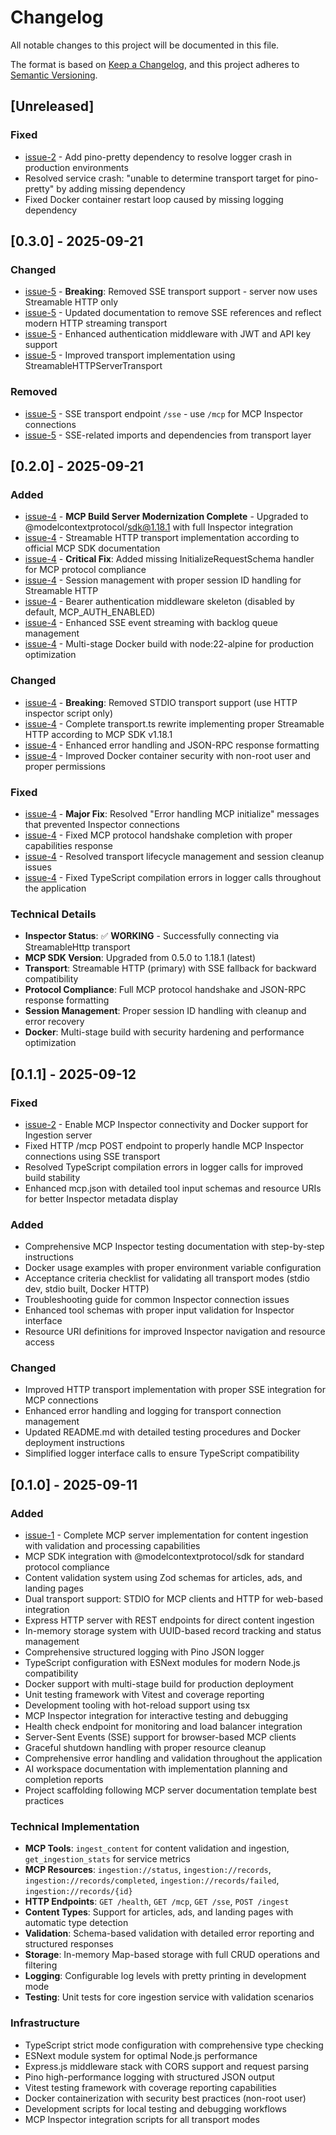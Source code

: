 # Changelog

All notable changes to this project will be documented in this file.

The format is based on [Keep a Changelog](https://keepachangelog.com/en/1.0.0/),
and this project adheres to [Semantic Versioning](https://semver.org/spec/v2.0.0.html).

## [Unreleased]

### Fixed
- [issue-2](https://github.com/leeray75/content-automation-stack/issues/2) - Add pino-pretty dependency to resolve logger crash in production environments
- Resolved service crash: "unable to determine transport target for pino-pretty" by adding missing dependency
- Fixed Docker container restart loop caused by missing logging dependency

## [0.3.0] - 2025-09-21
### Changed
- [issue-5](https://github.com/leeray75/content-automation-mcp-ingestion/issues/5) - **Breaking**: Removed SSE transport support - server now uses Streamable HTTP only
- [issue-5](https://github.com/leeray75/content-automation-mcp-ingestion/issues/5) - Updated documentation to remove SSE references and reflect modern HTTP streaming transport
- [issue-5](https://github.com/leeray75/content-automation-mcp-ingestion/issues/5) - Enhanced authentication middleware with JWT and API key support
- [issue-5](https://github.com/leeray75/content-automation-mcp-ingestion/issues/5) - Improved transport implementation using StreamableHTTPServerTransport

### Removed
- [issue-5](https://github.com/leeray75/content-automation-mcp-ingestion/issues/5) - SSE transport endpoint `/sse` - use `/mcp` for MCP Inspector connections
- [issue-5](https://github.com/leeray75/content-automation-mcp-ingestion/issues/5) - SSE-related imports and dependencies from transport layer

## [0.2.0] - 2025-09-21
### Added
- [issue-4](https://github.com/leeray75/content-automation-mcp-ingestion/issues/4) - **MCP Build Server Modernization Complete** - Upgraded to @modelcontextprotocol/sdk@1.18.1 with full Inspector integration
- [issue-4](https://github.com/leeray75/content-automation-mcp-ingestion/issues/4) - Streamable HTTP transport implementation according to official MCP SDK documentation
- [issue-4](https://github.com/leeray75/content-automation-mcp-ingestion/issues/4) - **Critical Fix**: Added missing InitializeRequestSchema handler for MCP protocol compliance
- [issue-4](https://github.com/leeray75/content-automation-mcp-ingestion/issues/4) - Session management with proper session ID handling for Streamable HTTP
- [issue-4](https://github.com/leeray75/content-automation-mcp-ingestion/issues/4) - Bearer authentication middleware skeleton (disabled by default, MCP_AUTH_ENABLED)
- [issue-4](https://github.com/leeray75/content-automation-mcp-ingestion/issues/4) - Enhanced SSE event streaming with backlog queue management
- [issue-4](https://github.com/leeray75/content-automation-mcp-ingestion/issues/4) - Multi-stage Docker build with node:22-alpine for production optimization

### Changed
- [issue-4](https://github.com/leeray75/content-automation-mcp-ingestion/issues/4) - **Breaking**: Removed STDIO transport support (use HTTP inspector script only)
- [issue-4](https://github.com/leeray75/content-automation-mcp-ingestion/issues/4) - Complete transport.ts rewrite implementing proper Streamable HTTP according to MCP SDK v1.18.1
- [issue-4](https://github.com/leeray75/content-automation-mcp-ingestion/issues/4) - Enhanced error handling and JSON-RPC response formatting
- [issue-4](https://github.com/leeray75/content-automation-mcp-ingestion/issues/4) - Improved Docker container security with non-root user and proper permissions

### Fixed
- [issue-4](https://github.com/leeray75/content-automation-mcp-ingestion/issues/4) - **Major Fix**: Resolved "Error handling MCP initialize" messages that prevented Inspector connections
- [issue-4](https://github.com/leeray75/content-automation-mcp-ingestion/issues/4) - Fixed MCP protocol handshake completion with proper capabilities response
- [issue-4](https://github.com/leeray75/content-automation-mcp-ingestion/issues/4) - Resolved transport lifecycle management and session cleanup issues
- [issue-4](https://github.com/leeray75/content-automation-mcp-ingestion/issues/4) - Fixed TypeScript compilation errors in logger calls throughout the application

### Technical Details
- **Inspector Status**: ✅ **WORKING** - Successfully connecting via StreamableHttp transport
- **MCP SDK Version**: Upgraded from 0.5.0 to 1.18.1 (latest)
- **Transport**: Streamable HTTP (primary) with SSE fallback for backward compatibility
- **Protocol Compliance**: Full MCP protocol handshake and JSON-RPC response formatting
- **Session Management**: Proper session ID handling with cleanup and error recovery
- **Docker**: Multi-stage build with security hardening and performance optimization

## [0.1.1] - 2025-09-12
### Fixed
- [issue-2](https://github.com/leeray75/content-automation-mcp-ingestion/issues/2) - Enable MCP Inspector connectivity and Docker support for Ingestion server
- Fixed HTTP /mcp POST endpoint to properly handle MCP Inspector connections using SSE transport
- Resolved TypeScript compilation errors in logger calls for improved build stability
- Enhanced mcp.json with detailed tool input schemas and resource URIs for better Inspector metadata display

### Added
- Comprehensive MCP Inspector testing documentation with step-by-step instructions
- Docker usage examples with proper environment variable configuration
- Acceptance criteria checklist for validating all transport modes (stdio dev, stdio built, Docker HTTP)
- Troubleshooting guide for common Inspector connection issues
- Enhanced tool schemas with proper input validation for Inspector interface
- Resource URI definitions for improved Inspector navigation and resource access

### Changed
- Improved HTTP transport implementation with proper SSE integration for MCP connections
- Enhanced error handling and logging for transport connection management
- Updated README.md with detailed testing procedures and Docker deployment instructions
- Simplified logger interface calls to ensure TypeScript compatibility

## [0.1.0] - 2025-09-11
### Added
- [issue-1](https://github.com/leeray75/content-automation-mcp-ingestion/issues/1) - Complete MCP server implementation for content ingestion with validation and processing capabilities
- MCP SDK integration with @modelcontextprotocol/sdk for standard protocol compliance
- Content validation system using Zod schemas for articles, ads, and landing pages
- Dual transport support: STDIO for MCP clients and HTTP for web-based integration
- Express HTTP server with REST endpoints for direct content ingestion
- In-memory storage system with UUID-based record tracking and status management
- Comprehensive structured logging with Pino JSON logger
- TypeScript configuration with ESNext modules for modern Node.js compatibility
- Docker support with multi-stage build for production deployment
- Unit testing framework with Vitest and coverage reporting
- Development tooling with hot-reload support using tsx
- MCP Inspector integration for interactive testing and debugging
- Health check endpoint for monitoring and load balancer integration
- Server-Sent Events (SSE) support for browser-based MCP clients
- Graceful shutdown handling with proper resource cleanup
- Comprehensive error handling and validation throughout the application
- AI workspace documentation with implementation planning and completion reports
- Project scaffolding following MCP server documentation template best practices

### Technical Implementation
- **MCP Tools**: `ingest_content` for content validation and ingestion, `get_ingestion_stats` for service metrics
- **MCP Resources**: `ingestion://status`, `ingestion://records`, `ingestion://records/completed`, `ingestion://records/failed`, `ingestion://records/{id}`
- **HTTP Endpoints**: `GET /health`, `GET /mcp`, `GET /sse`, `POST /ingest`
- **Content Types**: Support for articles, ads, and landing pages with automatic type detection
- **Validation**: Schema-based validation with detailed error reporting and structured responses
- **Storage**: In-memory Map-based storage with full CRUD operations and filtering
- **Logging**: Configurable log levels with pretty printing in development mode
- **Testing**: Unit tests for core ingestion service with validation scenarios

### Infrastructure
- TypeScript strict mode configuration with comprehensive type checking
- ESNext module system for optimal Node.js performance
- Express.js middleware stack with CORS support and request parsing
- Pino high-performance logging with structured JSON output
- Vitest testing framework with coverage reporting capabilities
- Docker containerization with security best practices (non-root user)
- Development scripts for local testing and debugging workflows
- MCP Inspector integration scripts for all transport modes
